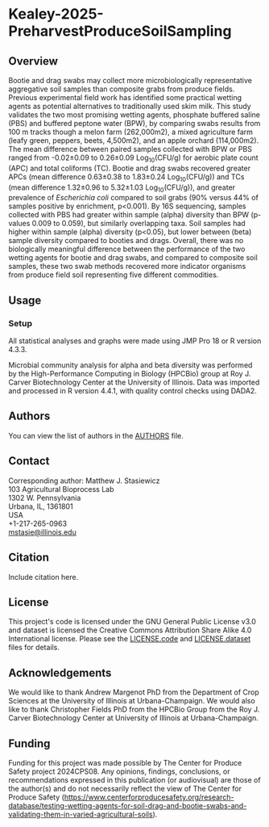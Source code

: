 # Kealey-2025-PreharvestProduceSoilSampling

## Overview
Bootie and drag swabs may collect more microbiologically representative aggregative soil samples than composite grabs from produce fields. Previous experimental field work has identified some practical wetting agents as potential alternatives to traditionally used skim milk. This study validates the two most promising wetting agents, phosphate buffered saline (PBS) and buffered peptone water (BPW), by comparing swabs results from 100 m tracks though a melon farm (262,000m2), a mixed agriculture farm (leafy green, peppers, beets, 4,500m2), and an apple orchard (114,000m2). The mean difference between paired samples collected with BPW or PBS ranged from -0.02±0.09 to 0.26±0.09 Log<sub>10</sub>(CFU/g) for aerobic plate count (APC) and total coliforms (TC). Bootie and drag swabs recovered greater APCs (mean difference 0.63±0.38 to 1.83±0.24 Log<sub>10</sub>(CFU/g)) and TCs (mean difference 1.32±0.96 to 5.32±1.03 Log<sub>10</sub>(CFU/g)), and greater prevalence of _Escherichia coli_ compared to soil grabs (90% versus 44% of samples positive by enrichment, p<0.001). By 16S sequencing, samples collected with PBS had greater within sample (alpha) diversity than BPW (p-values 0.009 to 0.059), but similarly overlapping taxa. Soil samples had higher within sample (alpha) diversity (p<0.05), but lower between (beta) sample diversity compared to booties and drags. Overall, there was no biologically meaningful difference between the performance of the two wetting agents for bootie and drag swabs, and compared to composite soil samples, these two swab methods recovered more indicator organisms from produce field soil representing five different commodities.

## Usage
### Setup
All statistical analyses and graphs were made using JMP Pro 18 or R version 4.3.3.

Microbial community analysis for alpha and beta diversity was performed by the High-Performance Computing in Biology (HPCBio) group at Roy J. Carver Biotechnology Center at the University of Illinois. Data was imported and processed in R version 4.4.1, with quality control checks using DADA2.

## Authors
You can view the list of authors in the [AUTHORS](/AUTHORS) file.

## Contact
Corresponding author: Matthew J. Stasiewicz<br>
103 Agricultural Bioprocess Lab<br>
1302 W. Pennsylvania<br>
Urbana, IL, 1361801<br>
USA<br>
+1-217-265-0963<br>
[mstasie@illinois.edu](mailto:mstasie@illinois.edu)

## Citation
Include citation here.

## License
This project's code is licensed under the GNU General Public License v3.0 and dataset is licensed the Creative Commons Attribution Share Alike 4.0 International license. Please see the [LICENSE.code](/LICENSE.code) and [LICENSE.dataset](/LICENSE.dataset) files for details.

## Acknowledgements
We would like to thank Andrew Margenot PhD from the Department of Crop Sciences at the University of Illinois at Urbana-Champaign. We would also like to thank Christopher Fields PhD from the HPCBio Group from the Roy J. Carver Biotechnology Center at University of Illinois at Urbana-Champaign.

## Funding
Funding for this project was made possible by The Center for Produce Safety project 2024CPS08. Any opinions, findings, conclusions, or recommendations expressed in this publication (or audiovisual) are those of the author(s) and do not necessarily reflect the view of The Center for Produce Safety (https://www.centerforproducesafety.org/research-database/testing-wetting-agents-for-soil-drag-and-bootie-swabs-and-validating-them-in-varied-agricultural-soils).
